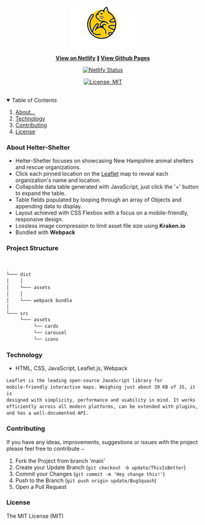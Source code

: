 <p align="center"> <img src="media/icons/readmeLogo.png" /> </p>

<p align="center" style="font-weight: bold">
  <a href="https://heltershelter.netlify.app">View on Netlify</a>
  &#8741;
  <a href="https://soundwanders.github.io/helter-shelter">View Github Pages</a>
</p>


  <div align="center"> 

  [![Netlify Status](https://api.netlify.com/api/v1/badges/7a2ca23b-0fe6-4a24-8fce-e52cd745c819/deploy-status)](https://app.netlify.com/sites/heltershelter/deploys)

  [![License: MIT](https://img.shields.io/badge/License-MIT-yellow.svg)](https://opensource.org/licenses/MIT)

  </div>
</p>
<br/>

<!-- TABLE OF CONTENTS -->
<details open="open">
  <summary>Table of Contents</summary>
  <ol>
    <li><a href="#about">About...</a></li>
    <li><a href="#technology">Technology</a></li>
    <li><a href="#contributing">Contributing</a></li>
    <li><a href="#license">License</a></li>
  </ol>
</details>

### About Helter-Shelter

- Helter-Shelter focuses on showcasing New Hampshire animal shelters and rescue organizations.
- Click each pinned location on the [Leaflet](https://leafletjs.com/) map to reveal each organization's name and location.
- Collapsible data table generated with JavaScript, just click the '+' button to expand the table.
- Table fields populated by looping through an array of Objects and appending data to display.
- Layout achieved with CSS Flexbox with a focus on a mobile-friendly, responsive design.
- Lossless image compression to limit asset file size using <a href="https://kraken.io/web-interface" style="text-decoration: none; font-weight: bold; letter-spacing: 0.25px;" title="Link redirects to https://kraken.io">Kraken.io</a>
- Bundled with <a href="https://webpack.js.org/guides/getting-started/" style="text-decoration: none; font-weight: bold; letter-spacing: 0.25px;" title="Link redirects to https://webpack.js.org">Webpack</a>

### Project Structure

```bash

.
└─── dist
│    │
│    └─── assets
│    │    
│    └─── webpack bundle
│    
└─── src
     └─── assets
          └── cards
          └── carousel
          └── icons

```

### Technology
- HTML, CSS, JavaScript, Leaflet.js, Webpack

<code>Leaflet is the leading open-source JavaScript library for mobile-friendly interactive maps. 
Weighing just about 39 KB of JS, it is designed with simplicity, performance and usability in mind. It works efficiently across 
all modern platforms, can be extended with plugins, and has a well-documented API.</code>
<br/>

### Contributing
If you have any ideas, improvements, suggestions or issues with the project please feel free to contribute &smile;

1. Fork the Project from branch 'main'
2. Create your Update Branch (`git checkout -b update/ThisIsBetter`)
3. Commit your Changes (`git commit -m 'Hey change this!'`)
4. Push to the Branch (`git push origin update/BugSquash`)
5. Open a Pull Request

### License
<a href="https://mit-license.org/" rel="noopener noreferral" style="text-decoration: none;">The MIT License (MIT)</a>
